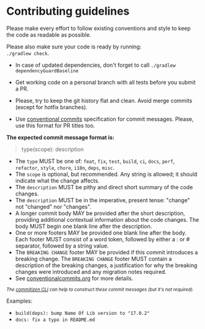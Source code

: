 # Contributing guidelines

Please make every effort to follow existing conventions and style to keep the code
as readable as possible.

Please also make sure your code is ready by running:<br>
`./gradlew check`.

- In case of updated dependencies, don't forget to call `./gradlew dependencyGuardBaseline`

- Get working code on a personal branch with all tests before you submit a PR.

- Please, try to keep the git history flat and clean. Avoid merge commits (except for hotfix branches).

- Use [conventional commits](https://conventionalcommits.org/) specification for commit messages.
Please, use this format for PR titles too.

**The expected commit message format is:**

> type(scope): description
* The `type` MUST be one of: `feat`, `fix`, `test`, `build`, `ci`, `docs`, `perf`, `refactor`, `style`, `chore`, `i18n`, `deps`, `misc`.
* The `scope` is optional, but recommended. Any string is allowed; it should indicate what the change affects.
* The `description` MUST be pithy and direct short summary of the code changes.
* The `description` MUST be in the imperative, present tense: "change" not "changed" nor "changes".
* A longer commit body MAY be provided after the short description, providing additional contextual information about the code changes. The body MUST begin one blank line after the description.
* One or more footers MAY be provided one blank line after the body. Each footer MUST consist of a word token, followed by either a :<space> or <space># separator, followed by a string value.
* The `BREAKING CHANGE` footer MAY be provided if this commit introduces a breaking change. The `BREAKING CHANGE` footer MUST contain a description of the breaking changes, a justification for why the breaking changes were introduced and any migration notes required.
* See [conventionalcommits.org](https://conventionalcommits.org/) for more details.

<small>_The [commitizen CLI](https://github.com/commitizen/cz-cli) can help to construct these commit messages (but it's not required)._</small>

Examples:
* `build(deps): bump Name Of Lib version to "17.0.2"`
* `docs: fix a typo in README.md`
